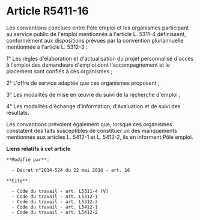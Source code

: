# Article R5411-16

Les conventions conclues entre Pôle emploi et les organismes participant au service public de l'emploi mentionnés à l'article
L. 5311-4 définissent, conformément aux dispositions prévues par la convention pluriannuelle mentionnée à l'article L.
5312-3 : 

1° Les règles d'élaboration et d'actualisation du projet personnalisé d'accès à l'emploi des demandeurs d'emploi dont
l'accompagnement et le placement sont confiés à ces organismes ; 

2° L'offre de service adaptée que ces organismes proposent ; 

3° Les modalités de mise en œuvre du suivi de la recherche d'emploi ; 

4° Les modalités d'échange d'information, d'évaluation et de suivi des résultats. 

Les conventions prévoient également que, lorsque ces organismes constatent des faits susceptibles de constituer un des
manquements mentionnés aux articles L. 5412-1 et L. 5412-2, ils en informent Pôle emploi.

**Liens relatifs à cet article**

	**Modifié par**:

	  - Décret n°2014-524 du 22 mai 2014 - art. 16

	**Cite**:

	  - Code du travail - art. L5311-4 (V)
	  - Code du travail - art. L5312-1
	  - Code du travail - art. L5312-3
	  - Code du travail - art. L5412-1
	  - Code du travail - art. L5412-2
